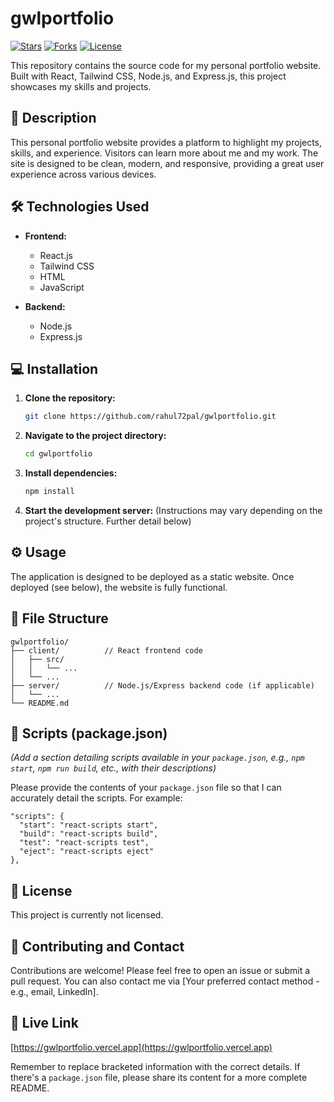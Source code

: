 
# gwlportfolio 

[![Stars](https://img.shields.io/github/stars/rahul72pal/gwlportfolio?style=for-the-badge)](https://github.com/rahul72pal/gwlportfolio)
[![Forks](https://img.shields.io/github/forks/rahul72pal/gwlportfolio?style=for-the-badge)](https://github.com/rahul72pal/gwlportfolio)
[![License](https://img.shields.io/github/license/rahul72pal/gwlportfolio?style=for-the-badge)](LICENSE)


This repository contains the source code for my personal portfolio website.  Built with React, Tailwind CSS, Node.js, and Express.js, this project showcases my skills and projects.

## 🚀 Description

This personal portfolio website provides a platform to highlight my projects, skills, and experience.  Visitors can learn more about me and my work.  The site is designed to be clean, modern, and responsive, providing a great user experience across various devices.


## 🛠️ Technologies Used

* **Frontend:**
    * React.js
    * Tailwind CSS
    * HTML
    * JavaScript

* **Backend:**
    * Node.js
    * Express.js


## 💻 Installation

1. **Clone the repository:**
   ```bash
   git clone https://github.com/rahul72pal/gwlportfolio.git
   ```

2. **Navigate to the project directory:**
   ```bash
   cd gwlportfolio
   ```

3. **Install dependencies:**
   ```bash
   npm install 
   ```

4. **Start the development server:** (Instructions may vary depending on the project's structure.  Further detail below)


## ⚙️ Usage

The application is designed to be deployed as a static website. Once deployed (see below), the website is fully functional.


## 📁 File Structure

```
gwlportfolio/
├── client/          // React frontend code
│   ├── src/
│   │   └── ...
│   └── ...
├── server/          // Node.js/Express backend code (if applicable)
│   └── ...
└── README.md
```


## 📜 Scripts (package.json)

*(Add a section detailing scripts available in your `package.json`, e.g., `npm start`, `npm run build`, etc., with their descriptions)*

  Please provide the contents of your `package.json` file so that I can accurately detail the scripts.  For example:

  ```
  "scripts": {
    "start": "react-scripts start",
    "build": "react-scripts build",
    "test": "react-scripts test",
    "eject": "react-scripts eject"
  },
  ```


## 📄 License

This project is currently not licensed.


## 🤝 Contributing and Contact

Contributions are welcome!  Please feel free to open an issue or submit a pull request.  You can also contact me via [Your preferred contact method - e.g., email, LinkedIn].


## 🔗 Live Link

[https://gwlportfolio.vercel.app](https://gwlportfolio.vercel.app)


Remember to replace bracketed information with the correct details.  If there's a `package.json` file, please share its content for a more complete README.
